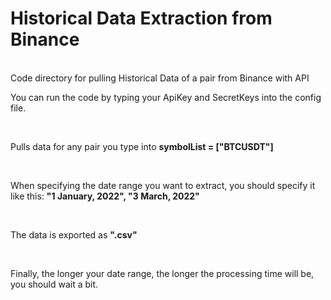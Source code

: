 # Historical Data Extraction from Binance
<br/>
Code directory for pulling Historical Data of a pair from Binance with API

<br/>

You can run the code by typing your ApiKey and SecretKeys into the config file.

<br/>

Pulls data for any pair you type into **symbolList = ["BTCUSDT"]**

<br/>

When specifying the date range you want to extract, you should specify it like this: **"1 January, 2022", "3 March, 2022"**

<br/>

The data is exported as **".csv"**

<br/>

Finally, the longer your date range, the longer the processing time will be, you should wait a bit.